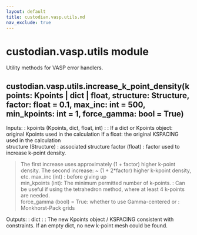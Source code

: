 ```yaml
---
layout: default
title: custodian.vasp.utils.md
nav_exclude: true
---
```


# custodian.vasp.utils module

Utility methods for VASP error handlers.

## custodian.vasp.utils.increase_k_point_density(kpoints: Kpoints | dict | float, structure: Structure, factor: float = 0.1, max_inc: int = 500, min_kpoints: int = 1, force_gamma: bool = True)

Inputs:
: kpoints (Kpoints, dict, float, int) :
: If a dict or Kpoints object: original Kpoints used in the calculation
If a float: the original KSPACING used in the calculation
<br/>
structure (Structure) : associated structure
factor (float) : factor used to increase k-point density.
<br/>

> The first increase uses approximately (1 + factor) higher k-point density.
> The second increase: ~ (1 + 2\*factor) higher k-kpoint density, etc.
> max_inc (int)
> : before giving up
> <br/>
> min_kpoints (int): The minimum permitted number of k-points.
> : Can be useful if using the tetrahedron method, where
> at least 4 k-points are needed.
> <br/>
> force_gamma (bool) = True: whether to use Gamma-centered or
> : Monkhorst-Pack grids

Outputs:
: dict :
: The new Kpoints object / KSPACING consistent with constraints.
If an empty dict, no new k-point mesh could be found.